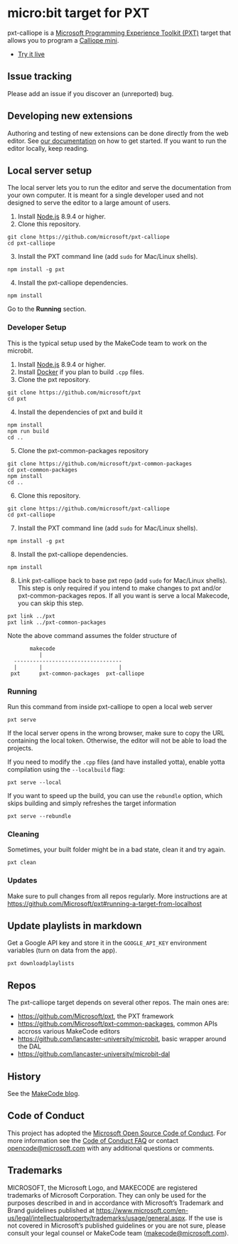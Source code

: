 # micro:bit target for PXT



pxt-calliope is a [Microsoft Programming Experience Toolkit (PXT)](https://github.com/Microsoft/pxt) target that allows you to program a [Calliope mini](https://calliope.cc/en). 


* [Try it live](https://makecode.calliope.cc/)

## Issue tracking

Please add an issue if you discover an (unreported) bug.

## Developing new extensions

Authoring and testing of new extensions can be done directly from the web editor. See [our documentation](https://makecode.com/blog/github-packages) on how to get started. If you want to run the editor locally, keep reading.

## Local server setup

The local server lets you to run the editor and serve the documentation from your own computer. It is meant for a single developer used and not designed to serve the editor to a large amount of users.

1. Install [Node.js](https://nodejs.org/) 8.9.4 or higher.
2. Clone this repository.
```
git clone https://github.com/microsoft/pxt-calliope
cd pxt-calliope
```
3. Install the PXT command line (add `sudo` for Mac/Linux shells).
```
npm install -g pxt
```
4. Install the pxt-calliope dependencies.
```
npm install
```

Go to the **Running** section.

### Developer Setup

This is the typical setup used by the MakeCode team to work on the microbit.

1. Install [Node.js](https://nodejs.org/) 8.9.4 or higher.
2. Install [Docker](https://www.docker.com/get-started) if you plan to build ``.cpp`` files.
3. Clone the pxt repository.
```
git clone https://github.com/microsoft/pxt
cd pxt
```
4. Install the dependencies of pxt and build it
```
npm install
npm run build
cd ..
```
5. Clone the pxt-common-packages repository
```
git clone https://github.com/microsoft/pxt-common-packages
cd pxt-common-packages
npm install
cd ..
```
6. Clone this repository.
```
git clone https://github.com/microsoft/pxt-calliope
cd pxt-calliope
```
7. Install the PXT command line (add `sudo` for Mac/Linux shells).
```
npm install -g pxt
```
8. Install the pxt-calliope dependencies.
```
npm install
```
8. Link pxt-calliope back to base pxt repo (add `sudo` for Mac/Linux shells). 
This step is only required if you intend to make changes to pxt and/or 
pxt-common-packages repos. If all you want is serve a local Makecode, you can skip
this step.
```
pxt link ../pxt
pxt link ../pxt-common-packages
```
Note the above command assumes the folder structure of   
```
       makecode
          |
  ----------------------------------
  |       |                        |
 pxt      pxt-common-packages  pxt-calliope
 ```

### Running

Run this command from inside pxt-calliope to open a local web server
```
pxt serve
```
If the local server opens in the wrong browser, make sure to copy the URL containing the local token. 
Otherwise, the editor will not be able to load the projects.

If you need to modify the `.cpp` files (and have installed yotta), enable yotta compilation using the `--localbuild` flag:
```
pxt serve --local
```

If you want to speed up the build, you can use the ``rebundle`` option, which skips building and simply refreshes the target information
```
pxt serve --rebundle
```

### Cleaning

Sometimes, your built folder might be in a bad state, clean it and try again.
```
pxt clean
```

### Updates

Make sure to pull changes from all repos regularly. More instructions are at https://github.com/Microsoft/pxt#running-a-target-from-localhost

## Update playlists in markdown

Get a Google API key and store it in the ``GOOGLE_API_KEY`` environment variables (turn on data from the app).

```
pxt downloadplaylists
```

## Repos 

The pxt-calliope target depends on several other repos. The main ones are:
- https://github.com/Microsoft/pxt, the PXT framework
- https://github.com/Microsoft/pxt-common-packages, common APIs accross various MakeCode editors
- https://github.com/lancaster-university/microbit, basic wrapper around the DAL
- https://github.com/lancaster-university/microbit-dal

## History

See the [MakeCode blog](https://makecode.com/blog).

## Code of Conduct

This project has adopted the [Microsoft Open Source Code of Conduct](https://opensource.microsoft.com/codeofconduct/). For more information see the [Code of Conduct FAQ](https://opensource.microsoft.com/codeofconduct/faq/) or contact [opencode@microsoft.com](mailto:opencode@microsoft.com) with any additional questions or comments.

## Trademarks

MICROSOFT, the Microsoft Logo, and MAKECODE are registered trademarks of Microsoft Corporation. They can only be used for the purposes described in and in accordance with Microsoft’s Trademark and Brand guidelines published at https://www.microsoft.com/en-us/legal/intellectualproperty/trademarks/usage/general.aspx. If the use is not covered in Microsoft’s published guidelines or you are not sure, please consult your legal counsel or MakeCode team (makecode@microsoft.com).
